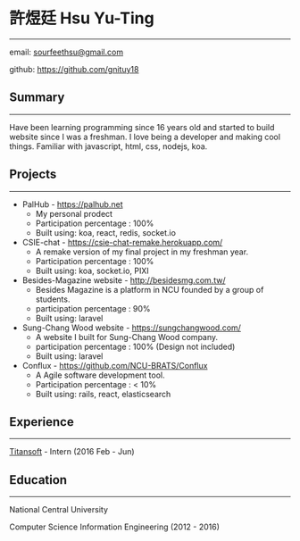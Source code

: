 # 許煜廷 Hsu Yu-Ting
---
email: sourfeethsu@gmail.com

github: https://github.com/gnituy18
## Summary
---
Have been learning programming since 16 years old and started to build website since I was a freshman.
I love being a developer and making cool things. Familiar with javascript, html, css, nodejs, koa.
## Projects
---
* PalHub - https://palhub.net
  * My personal prodect 
  * Participation percentage : 100%
  * Built using: koa, react, redis, socket.io
* CSIE-chat - https://csie-chat-remake.herokuapp.com/
  * A remake version of my final project in my freshman year.
  * Participation percentage : 100%
  * Built using: koa, socket.io, PIXI
* Besides-Magazine website - http://besidesmg.com.tw/
  * Besides Magazine is a platform in NCU founded by a group of students.
  * participation percentage : 90%
  * Built using: laravel
* Sung-Chang Wood website - https://sungchangwood.com/
  * A website I built for Sung-Chang Wood company.
  * participation percentage : 100% (Design not included)
  * Built using: laravel
* Conflux - https://github.com/NCU-BRATS/Conflux
  * A Agile software development tool.
  * Participation percentage : < 10%
  * Built using: rails, react, elasticsearch

## Experience
---
[Titansoft](http://www.titansoft.com/tw/) - Intern (2016 Feb - Jun)

## Education
---
National Central University

Computer Science Information Engineering (2012 - 2016)
